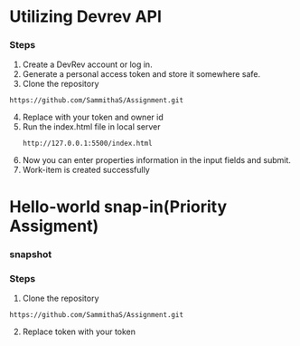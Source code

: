 # Utilizing Devrev API

### Steps
1. Create a DevRev account or log in.
2. Generate a personal access token and store it somewhere safe.
3. Clone the repository
```
https://github.com/SammithaS/Assignment.git
```
4. Replace with your token and owner id
5. Run the index.html file in local server
   ```
   http://127.0.0.1:5500/index.html
   ```
6. Now you can enter properties information in the input fields and submit.
7. Work-item is created successfully

# Hello-world snap-in(Priority Assigment)

### snapshot


### Steps
1. Clone the repository
```
https://github.com/SammithaS/Assignment.git
```
2. Replace token with your token
